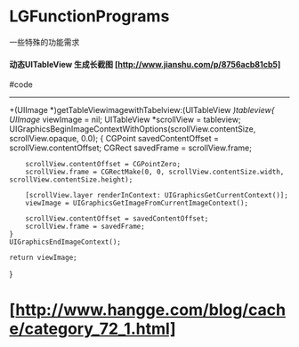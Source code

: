 # LGFunctionPrograms
一些特殊的功能需求

#### 动态UITableView 生成长截图 [http://www.jianshu.com/p/8756acb81cb5]
#code
____
+(UIImage *)getTableViewimagewithTabelview:(UITableView *)tableview{
    UIImage* viewImage = nil;
    UITableView *scrollView = tableview;
    UIGraphicsBeginImageContextWithOptions(scrollView.contentSize, scrollView.opaque, 0.0);
    {
        CGPoint savedContentOffset = scrollView.contentOffset;
        CGRect savedFrame = scrollView.frame;

        scrollView.contentOffset = CGPointZero;
        scrollView.frame = CGRectMake(0, 0, scrollView.contentSize.width, scrollView.contentSize.height);

        [scrollView.layer renderInContext: UIGraphicsGetCurrentContext()];
        viewImage = UIGraphicsGetImageFromCurrentImageContext();

        scrollView.contentOffset = savedContentOffset;
        scrollView.frame = savedFrame;
    }
    UIGraphicsEndImageContext();

    return viewImage;
}


# [http://www.hangge.com/blog/cache/category_72_1.html]
